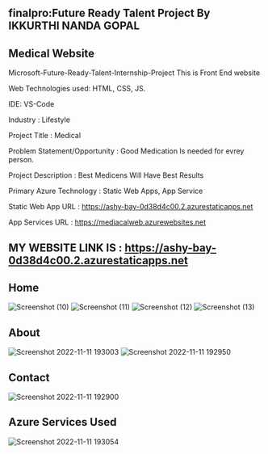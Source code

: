 ## finalpro:Future Ready Talent Project By IKKURTHI NANDA GOPAL
## Medical Website

Microsoft-Future-Ready-Talent-Internship-Project This is Front End website

Web Technologies used: HTML, CSS, JS.

IDE: VS-Code

Industry : Lifestyle

Project Title : Medical

Problem Statement/Opportunity : Good Medication Is needed for evrey person.

Project Description : Best Medicens Will Have Best Results 

Primary Azure Technology : Static Web Apps, App Service

Static Web App URL : https://ashy-bay-0d38d4c00.2.azurestaticapps.net

App Services URL : https://mediacalweb.azurewebsites.net

## MY WEBSITE LINK IS : https://ashy-bay-0d38d4c00.2.azurestaticapps.net

## Home
![Screenshot (10)](https://user-images.githubusercontent.com/115791364/198563297-df3a687b-640c-4c67-a56a-a6b1fa4afdcb.png)
![Screenshot (11)](https://user-images.githubusercontent.com/115791364/198563319-8e9e72a1-f4b6-493e-b67d-6d578185f23e.png)
![Screenshot (12)](https://user-images.githubusercontent.com/115791364/198563330-009adf72-2e35-4159-8434-e5834d196f7c.png)
![Screenshot (13)](https://user-images.githubusercontent.com/115791364/198563715-dd112608-b9af-46a9-95fa-b731949ea371.png)


## About
![Screenshot 2022-11-11 193003](https://user-images.githubusercontent.com/115791364/201355581-01dd09e0-e0f8-40a5-abb9-4e587b2cca2e.jpg)
![Screenshot 2022-11-11 192950](https://user-images.githubusercontent.com/115791364/201355590-415e01d7-1ecd-4266-851f-109bfb31c50a.jpg)


## Contact
![Screenshot 2022-11-11 192900](https://user-images.githubusercontent.com/115791364/201355398-0b441dd5-24dc-4c96-ada1-d5e1a89a2505.jpg)


## Azure Services Used
![Screenshot 2022-11-11 193054](https://user-images.githubusercontent.com/115791364/201355721-54b44b1f-0c57-4655-a987-71fbea3154a6.jpg)

